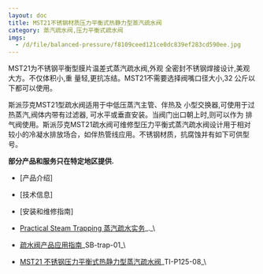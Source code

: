 ```yaml
---
layout: doc
title: MST21不锈钢材质压力平衡式热静力型蒸汽疏水阀
category: 蒸汽疏水阀,压力平衡式疏水阀
imgs:
  - /d/file/balanced-pressure/f8109ceed121ce0dc839ef283cd590ee.jpg
---
```


MST21为不锈钢平衡型膜片温差式蒸汽疏水阀,外观 全密封不锈钢焊接设计,美观大方。不仅体积小,重 量轻,更抗冻结。MST21不需要选择阀嘴口径大小,32 公斤以下都可以使用。

斯派莎克MST21型疏水阀适用于中低压蒸汽主管、伴热及 小型交换器,可使用于过热蒸汽,阀体内带有过滤器, 可水平或垂直安装。当阀门出口朝上时,则可以作为 排气阀使用。斯派莎克MST21疏水阀可维修型压力平衡式蒸汽疏水阀设计用于相对较小的冷凝水排放场合，如伴热管线应用。不锈钢材质，抗腐蚀并有如下可供型号。

**部分产品和服务只在特定地区提供.**

- [产品介绍]
- [技术信息]
- [安装和维修指南]

- [Practical Steam Trapping 蒸汽疏水实务](https://assets.spiraxvalve.com/pdf/Practical_Steam_Trapping_蒸汽疏水实务.pdf)\_.\_\
- [疏水阀产品应用指南](https://assets.spiraxvalve.com/pdf/SB-trap-01-%E7%96%8F%E6%B0%B4%E9%98%80%E4%BA%A7%E5%93%81%E5%BA%94%E7%94%A8%E6%8C%87%E5%8D%97.pdf)\_SB-trap-01\_\

- [MST21 不锈钢压力平衡式热静力型蒸汽疏水阀](https://assets.spiraxvalve.com/pdf/TI-P125-08-MST21%20不锈钢材质压力平衡式热静力型蒸汽疏水阀.pdf)\_TI-P125-08\_\
